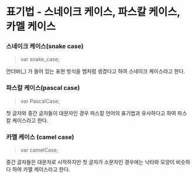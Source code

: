 # 표기법 - 스네이크 케이스, 파스칼 케이스, 카멜 케이스



### 스네이크 케이스(snake case)

> var snake_case;

언더바(_) 가 들어 있는 표현 방식을 뱀처럼 생겼다고 하여 스네이크 케이스라고 한다.

### 파스칼 케이스(pascal case)

> var PascalCase;

첫 글자와 중간 글자들이 대문자인 경우 파스칼 언어의 표기법과 유사하다고 하여 파스칼 케이스라고 한다.

### 카멜 케이스 (camel case)

> var camelCase;

중간 글자들은 대문자로 시작하지만 첫 글자가 소문자인 경우에는 낙타와 모양이 비슷하다 하여 카멜 케이스라고 한다.